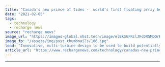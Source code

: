 ```yaml
---
title: "Canada's new prince of tides -  world's first floating array heads out"
date: "2021-02-05"
tags: 
  - technology
  - recharge news
source: "recharge news"
image_url: "https://images-global.nhst.tech/image/elBkSGFRclJFdDR5MDQrR2VzbjJVWjNEMThKRWY2QUwvcXVudGZqcytkND0=/nhst/binary/b46030c81fe1c77c2d3b4941299c2d44"
image_fp: "/assets/img/post_thumbnails/106.jpg"
lead: "Innovative, multi-turbine design to be used to build potentially market-changing 9MW Pempa’q project in Bay of Fundy"
article_url: "https://www.rechargenews.com/technology/canadas-new-prince-of-tides-worlds-first-floating-array-heads-out/2-1-958166"
---
```


---
